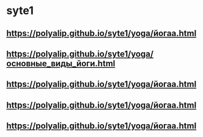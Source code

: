 # syte1
## https://polyalip.github.io/syte1/yoga/йогаа.html
## https://polyalip.github.io/syte1/yoga/основные_виды_йоги.html
## https://polyalip.github.io/syte1/yoga/йогаа.html
## https://polyalip.github.io/syte1/yoga/йогаа.html
## https://polyalip.github.io/syte1/yoga/йогаа.html

